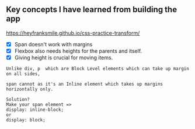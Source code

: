 ## Key concepts I have learned from building the app

https://heyfranksmile.github.io/css-practice-transform/

- [x] Span doesn't work with margins
- [x] Flexbox also needs heights for the parents and itself.
- [x] Giving height is crucial for moving items.

```
Unlike div, p  which are Block Level elements which can take up margin on all sides,

span cannot as it's an Inline element which takes up margins horizontally only.

Solution? 
Make your span element =>
display: inline-block; 
or 
display: block;
```
